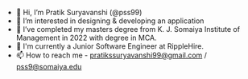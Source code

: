 - 👋 Hi, I’m Pratik Suryavanshi (@pss99)
- 👀 I’m interested in designing & developing an application
- 📖 I’ve completed my masters degree from K. J. Somaiya Institute of Management in 2022 with degree in MCA.
- 🌱 I'm currently a Junior Software Engineer at RippleHire.
- 📫 How to reach me - pratikssuryavanshi99@gmail.com / pss9@somaiya.edu

<!---
pss99/pss99 is a ✨ special ✨ repository because its `README.md` (this file) appears on your GitHub profile.
You can click the Preview link to take a look at your changes.
--->
